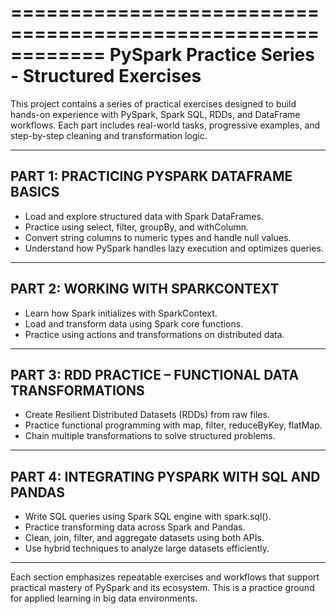 ============================================================
PySpark Practice Series - Structured Exercises
============================================================

This project contains a series of practical exercises designed to build
hands-on experience with PySpark, Spark SQL, RDDs, and DataFrame workflows.
Each part includes real-world tasks, progressive examples, and step-by-step
cleaning and transformation logic.

------------------------------------------------------------
PART 1: PRACTICING PYSPARK DATAFRAME BASICS
------------------------------------------------------------

- Load and explore structured data with Spark DataFrames.
- Practice using select, filter, groupBy, and withColumn.
- Convert string columns to numeric types and handle null values.
- Understand how PySpark handles lazy execution and optimizes queries.

------------------------------------------------------------
PART 2: WORKING WITH SPARKCONTEXT
------------------------------------------------------------

- Learn how Spark initializes with SparkContext.
- Load and transform data using Spark core functions.
- Practice using actions and transformations on distributed data.

------------------------------------------------------------
PART 3: RDD PRACTICE – FUNCTIONAL DATA TRANSFORMATIONS
------------------------------------------------------------

- Create Resilient Distributed Datasets (RDDs) from raw files.
- Practice functional programming with map, filter, reduceByKey, flatMap.
- Chain multiple transformations to solve structured problems.

------------------------------------------------------------
PART 4: INTEGRATING PYSPARK WITH SQL AND PANDAS
------------------------------------------------------------

- Write SQL queries using Spark SQL engine with spark.sql().
- Practice transforming data across Spark and Pandas.
- Clean, join, filter, and aggregate datasets using both APIs.
- Use hybrid techniques to analyze large datasets efficiently.

------------------------------------------------------------

Each section emphasizes repeatable exercises and workflows that support
practical mastery of PySpark and its ecosystem. This is a practice ground 
for applied learning in big data environments.

